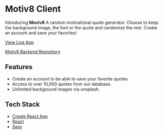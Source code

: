 # Motiv8 Client


Introducing **Moviv8** A random motivational quote generator. Choose to keep the background image, the font or the quote and randomize the rest. Create an account and save your favorites!

[View Live App](https://motiv8.ryancahela.now.sh)

[Motiv8 Backend Repository](https://github.com/RyanCahela/Motiv8-backend)


## Features

- Create an account to be able to save your favorite quotes.
- Access to over 10,000 quotes from our database.
- Unlimited background images via unsplash.

## Tech Stack
- [Create React App](https://github.com/facebook/create-react-app)
- [React](https://github.com/facebook/react)
- [Sass](https://sass-lang.com)

